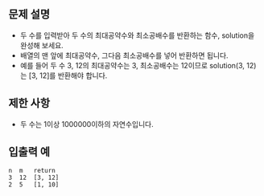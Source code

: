 문제 설명
--
- 두 수를 입력받아 두 수의 최대공약수와 최소공배수를 반환하는 함수, solution을 완성해 보세요.
- 배열의 맨 앞에 최대공약수, 그다음 최소공배수를 넣어 반환하면 됩니다.
- 예를 들어 두 수 3, 12의 최대공약수는 3, 최소공배수는 12이므로 solution(3, 12)는 [3, 12]를 반환해야 합니다.

제한 사항
--
- 두 수는 1이상 1000000이하의 자연수입니다.

입출력 예
--
    n  m   return
    3  12  [3, 12]
    2  5   [1, 10]
